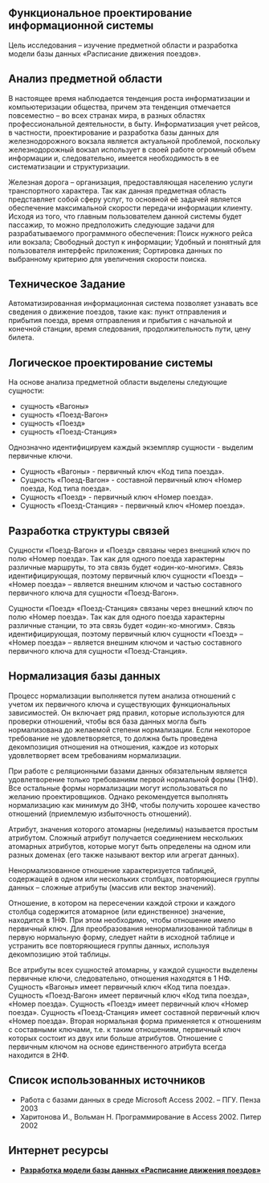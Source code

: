 ## Функциональное проектирование информационной системы
Цель исследования – изучение предметной области и разработка модели базы данных «Расписание движения поездов».

## Анализ предметной области

В настоящее время наблюдается тенденция роста информатизации и компьютеризации общества, причем эта тенденция отмечается повсеместно – во всех странах мира, в разных областях профессиональной деятельности, в быту. Информатизация учет рейсов, в частности, проектирование и разработка базы данных для железнодорожного вокзала является актуальной проблемой, поскольку железнодорожный вокзал использует в своей работе огромный объем информации и, следовательно, имеется необходимость в ее систематизации и структуризации.

Железная дорога – организация, предоставляющая населению услуги транспортного характера. Так как данная предметная область представляет собой сферу услуг, то основной её задачей является обеспечение максимальной скорости передачи информации клиенту. Исходя из того, что главным пользователем данной системы будет пассажир, то можно предположить следующие задачи для разрабатываемого программного обеспечения: Поиск нужного рейса или вокзала; Свободный доступ к информации; Удобный и понятный для пользователя интерфейс приложения; Сортировка данных по выбранному критерию для увеличения скорости поиска.

## Техническое Задание

Автоматизированная информационная система позволяет узнавать все сведения о движение поездов, такие как: пункт отправления и прибытия поезда, время отправления и прибытия с начальной и конечной станции, время следования, продолжительность пути, цену билета.

## Логическое проектирование системы
На основе анализа предметной области выделены следующие сущности:

- сущность «Вагоны»
- сущность «Поезд-Вагон»
- сущность «Поезд»
- сущность «Поезд-Станция»

Однозначно идентифицируем каждый экземпляр сущности - выделим первичные ключи.

- Сущность «Вагоны» - первичный ключ «Код типа поезда».
- Сущность «Поезд-Вагон» - составной первичный ключ «Номер поезда, Код типа поезда».
- Сущность «Поезд» - первичный ключ «Номер поезда».
- Сущность «Поезд-Станция» - первичный ключ «Номер поезда».

## Разработка структуры связей

Сущности «Поезд-Вагон» и «Поезд» связаны через внешний ключ по полю «Номер поезда». Так как для одного поезда характерны различные маршруты, то эта связь будет «один-ко-многим». Связь идентифицирующая, поэтому первичный ключ сущности «Поезд» – «Номер поезда» – является внешним ключом и частью составного первичного ключа для сущности «Поезд-Вагон».

Сущности «Поезд» «Поезд-Станция» связаны через внешний ключ по полю «Номер поезда». Так как для одного поезда характерны различные станции, то эта связь будет «один-ко-многим». Связь идентифицирующая, поэтому первичный ключ сущности «Поезд» – «Номер поезда» – является внешним ключом и частью составного первичного ключа для сущности «Поезд-Станция».

## Нормализация базы данных

Процесс нормализации выполняется путем анализа отношений с учетом их первичного ключа и существующих функциональных зависимостей. Он включает ряд правил, которые используются для проверки отношений, чтобы вся база данных могла быть нормализована до желаемой степени нормализации. Если некоторое требование не удовлетворяется, то должна быть проведена декомпозиция отношения на отношения, каждое из которых удовлетворяет всем требованиям нормализации.

При работе с реляционными базами данных обязательным является удовлетворение только требованиям первой нормальной формы (1НФ). Все остальные формы нормализации могут использоваться по желанию проектировщиков. Однако рекомендуется выполнять нормализацию как минимум до 3НФ, чтобы получить хорошее качество отношений (приемлемую избыточность отношений).

Атрибут, значения которого атомарны (неделимы) называется простым атрибутом. Сложный атрибут получается соединением нескольких атомарных атрибутов, которые могут быть определены на одном или разных доменах (его также называют вектор или агрегат данных).

Ненормализованное отношение характеризуется таблицей, содержащей в одном или нескольких столбцах, повторяющиеся группы данных – сложные атрибуты (массив или вектор значений).

Отношение, в котором на пересечении каждой строки и каждого столбца содержится атомарное (или единственное) значение, находится в 1НФ. При этом необходимо, чтобы отношение имело первичный ключ. Для преобразования ненормализованной таблицы в первую нормальную форму, следует найти в исходной таблице и устранить все повторяющиеся группы данных, используя декомпозицию этой таблицы.


Все атрибуты всех сущностей атомарны, у каждой сущности выделены первичные ключи, следовательно, отношения находятся в 1 НФ. Сущность «Вагоны» имеет первичный ключ «Код типа поезда». Сущность «Поезд-Вагон» имеет первичный ключ «Код типа поезда», «Номер поезда». Сущность «Поезд» имеет первичный ключ «Номер поезда». Сущность «Поезд-Станция» имеет составной первичный ключ «Номер поезда». Вторая нормальная форма применяется к отношениям с составными ключами, т.е. к таким отношениям, первичный ключ которых состоит из двух или больше атрибутов. Отношение с первичным ключом на основе единственного атрибута всегда находится в 2НФ.

## Список использованных источников
- Работа с базами данных в среде Microsoft Access 2002. – ПГУ. Пенза 2003
- Харитонова И., Вольман Н. Программирование в Access 2002. Питер 2002

## Интернет ресурсы
- **[Разработка модели базы данных «Расписание движения поездов»](http://5fan.ru/wievjob.php?id=85948)**
